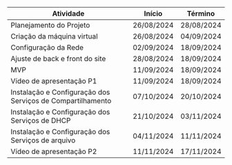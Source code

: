 |**Atividade** | **Início** | **Término**|
|--------------|------------|------------|
| Planejamento do Projeto | 26/08/2024 | 28/08/2024 |
| Criação da máquina virtual | 26/08/2024 | 04/09/2024 |
| Configuração da Rede | 02/09/2024 | 18/09/2024 |
| Ajuste de back e front do site | 28/08/2024 | 18/09/2024 |
| MVP | 11/09/2024 | 18/09/2024 |
| Vídeo de apresentação P1 | 11/09/2024 | 18/09/2024 |
| Instalação e Configuração dos Serviços de Compartilhamento | 07/10/2024 | 20/10/2024 |
| Instalação e Configuração dos Serviços de DHCP | 21/10/2024 | 03/11/2024 |
| Instalação e Configuração dos Serviços de arquivo | 04/11/2024 | 11/11/2024 |
| Vídeo de apresentação P2 | 11/11/2024 | 17/11/2024 |
